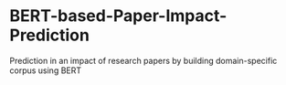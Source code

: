 # BERT-based-Paper-Impact-Prediction
Prediction in an impact of research papers by building domain-specific corpus using BERT
